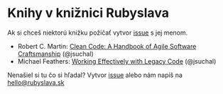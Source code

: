 Knihy v knižnici Rubyslava
==========================

Ak si chceš niektorú knižku požičať vytvor [issue](/issues) s jej menom.


- Robert C. Martin: [Clean Code: A Handbook of Agile Software Craftsmanship](http://www.amazon.com/Clean-Code-Handbook-Software-Craftsmanship/dp/0132350882) (@jsuchal)
- Michael Feathers: [Working Effectively with Legacy Code](http://www.amazon.com/Working-Effectively-Legacy-Michael-Feathers/dp/0131177052) (@jsuchal)


Nenašiel si tu čo si hľadal? Vytvor [issue](/issues) alebo nám napíš na hello@rubyslava.sk



